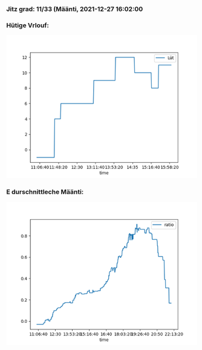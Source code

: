 ### Jitz grad: 11/33 (Määnti, 2021-12-27 16:02:00

### Hütige Vrlouf:
![Graph](Today.png)

### E durschnittleche Määnti:
![Graph](Määnti.png)